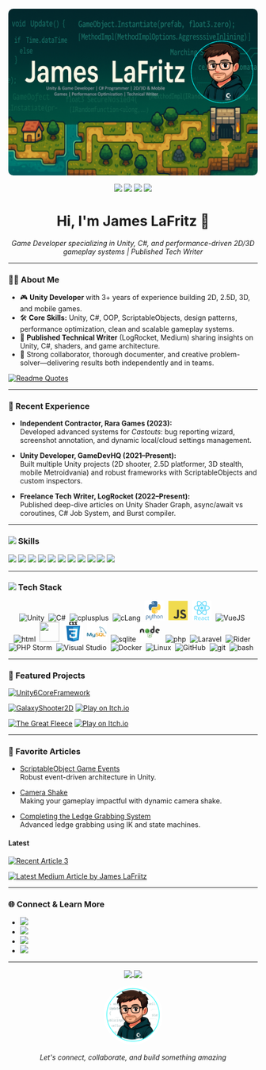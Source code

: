 <!-- Banner Illustration -->
<p align="center">
  <img src="./AvatarBanner.png" alt="Unity Game Developer Banner" style="max-width: 100%; border-radius: 10px;">
</p>

<p align="center">
  <a href="https://jameslafritz.github.io/JamesLaFritz/"><img src="https://img.shields.io/badge/Portfolio-21759B?style=for-the-badge&logo=wordpress&logoColor=white"/></a>
  <a href="https://www.linkedin.com/in/james-lafritz/"><img src="https://img.shields.io/badge/LinkedIn-0077B5?style=for-the-badge&logo=linkedin&logoColor=white"/></a> 
  <a href="https://ktmarine1999.medium.com/"><img src="https://img.shields.io/badge/Articles-12100E?style=for-the-badge&logo=medium&logoColor=white"/></a>
  <a href="https://ktmarine1999.itch.io/"><img src="https://img.shields.io/badge/itch.io-FA5C5C?style=for-the-badge&logo=Itch.io&logoColor=white"/></a>
</p>

<h1 align="center">Hi, I'm James LaFritz 👋️</h1>

<p align="center"><em>
Game Developer specializing in Unity, C#, and performance-driven 2D/3D gameplay systems | Published Tech Writer
</em></p>

---

### 👨‍💻 About Me

- 🎮 **Unity Developer** with 3+ years of experience building 2D, 2.5D, 3D, and mobile games.
- 🛠️ **Core Skills:** Unity, C#, OOP, ScriptableObjects, design patterns, performance optimization, clean and scalable gameplay systems.
- 📝 **Published Technical Writer** (LogRocket, Medium) sharing insights on Unity, C#, shaders, and game architecture.
- 🤝 Strong collaborator, thorough documenter, and creative problem-solver—delivering results both independently and in teams.

[![Readme Quotes](https://quotes-github-readme.vercel.app/api?type=horizontal)](https://github.com/piyushsuthar/github-readme-quotes)

---

### 💼 Recent Experience

- **Independent Contractor, Rara Games (2023):**  
  Developed advanced systems for _Castouts_: bug reporting wizard, screenshot annotation, and dynamic local/cloud settings management.

- **Unity Developer, GameDevHQ (2021–Present):**  
  Built multiple Unity projects (2D shooter, 2.5D platformer, 3D stealth, mobile Metroidvania) and robust frameworks with ScriptableObjects and custom inspectors.

- **Freelance Tech Writer, LogRocket (2022–Present):**  
  Published deep-dive articles on Unity Shader Graph, async/await vs coroutines, C# Job System, and Burst compiler.

---

### <img src="https://media4.giphy.com/media/v1.Y2lkPTc5MGI3NjExNXZ5ZDdoYTUycnZ2NzkzNG1xMXloZDNkMWd3c3Jxd3Rqa20zZTdkbSZlcD12MV9pbnRlcm5hbF9naWZfYnlfaWQmY3Q9Zw/V4NSR1NG2p0KeJJyr5/giphy.gif" height="40" /> Skills

<img src="https://img.shields.io/badge/Unity-000000?style=for-the-badge&logo=unity&logoColor=white"/> 
<img src="https://img.shields.io/badge/C%23-239120?style=for-the-badge&logo=c-sharp&logoColor=white"/> 
<img src="https://img.shields.io/badge/Game%20Development-FF6F00?style=for-the-badge&logo=unity&logoColor=white"/>  
<img src="https://img.shields.io/badge/OOP-239120?style=for-the-badge"/> 
<img src="https://img.shields.io/badge/Design%20Patterns-0066CC?style=for-the-badge"/> 
<img src="https://img.shields.io/badge/SOLID%20Principles_0-FF0000?style=for-the-badge"/>  
<img src="https://img.shields.io/badge/ScriptableObjects-7952B3?style=for-the-badge"/> 
<img src="https://img.shields.io/badge/Custom%20Editors-4CAF50?style=for-the-badge"/>  
<img src="https://img.shields.io/badge/Performance%20Optimization-8A2BE2?style=for-the-badge"/> 
<img src="https://img.shields.io/badge/Git-F05032?style=for-the-badge&logo=git&logoColor=white"/>  
<img src="https://img.shields.io/badge/Technical%20Writing-333333?style=for-the-badge&logo=medium&logoColor=white"/>

---

### <img src="https://media3.giphy.com/media/v1.Y2lkPTc5MGI3NjExdGRsOHIxaWxpaGowbHV4dWJ0bnEyN2NzeXkzMGFpZ283ZHhmMjRwZSZlcD12MV9pbnRlcm5hbF9naWZfYnlfaWQmY3Q9Zw/bGgsc5mWoryfgKBx1u/giphy.gif" height="40" /> Tech Stack

<p align="center">
  <!-- Unity -->
  <img src="https://cdn.jsdelivr.net/gh/devicons/devicon/icons/unity/unity-original.svg" title="Unity" alt="Unity" width="40" height="40"/>&nbsp;
  <!-- C# -->
  <img src="https://cdn.jsdelivr.net/gh/devicons/devicon/icons/csharp/csharp-original.svg" title="C#" alt="C#" width="40" height="40"/>&nbsp;
  <!-- C++ -->
  <img src="https://cdn.jsdelivr.net/gh/devicons/devicon/icons/cplusplus/cplusplus-original.svg" alt="cplusplus" width="40" height="40"/>&nbsp;
  <!-- C -->
  <img src="https://cdn.jsdelivr.net/gh/devicons/devicon/icons/c/c-original.svg" alt="cLang" width="40" height="40"/>&nbsp;
  <!-- Python -->
  <img src="https://raw.githubusercontent.com/devicons/devicon/master/icons/python/python-original-wordmark.svg" alt="python" width="40" height="40"/>&nbsp;
  <!-- Python -->
  <img src="https://raw.githubusercontent.com/devicons/devicon/master/icons/javascript/javascript-original.svg" alt="javascript" width="40" height="40" />&nbsp;
  <!-- React -->
  <img src="https://raw.githubusercontent.com/devicons/devicon/master/icons/react/react-original-wordmark.svg" alt="react" width="40" height="40" />&nbsp;
  <!-- VUE -->
  <img src="https://cdn.jsdelivr.net/gh/devicons/devicon/icons/vuejs/vuejs-original-wordmark.svg" alt="VueJS" width="40" height="40"/>&nbsp;
  <!-- HTML 5 -->
  <img src="https://cdn.jsdelivr.net/gh/devicons/devicon/icons/html5/html5-original.svg" alt="html" width="40" height="40"/>&nbsp;
  <!-- Boot Strap -->
  <img src="https://cdn.jsdelivr.net/gh/devicons/devicon@latest/icons/bootstrap/bootstrap-original-wordmark.svg" width="40" height="40" />&nbsp;
  <!-- CSS 3 -->
  <img src="https://raw.githubusercontent.com/devicons/devicon/master/icons/css3/css3-original-wordmark.svg" alt="css3" width="40" height="40" />&nbsp;
  <!-- My SQL -->
  <img src="https://raw.githubusercontent.com/devicons/devicon/master/icons/mysql/mysql-original-wordmark.svg" alt="mysql" width="40" height="40" />&nbsp;
  <!-- SQL Lite -->
  <img src="https://cdn.jsdelivr.net/gh/devicons/devicon@latest/icons/sqlite/sqlite-original-wordmark.svg" alt="sqlite" width="40" height="40" />&nbsp;        
  <!-- Node JS -->
  <img src="https://raw.githubusercontent.com/devicons/devicon/master/icons/nodejs/nodejs-original-wordmark.svg" alt="nodejs" width="40" height="40" />&nbsp;&nbsp;
  <!-- PHP -->
  <img src="https://cdn.jsdelivr.net/gh/devicons/devicon/icons/php/php-original.svg" alt="php" width="40" height="40"/>&nbsp;
  <!-- laravel -->
  <img src="https://cdn.jsdelivr.net/gh/devicons/devicon@latest/icons/laravel/laravel-original.svg" alt="Laravel" width="40" height="40"/>&nbsp;
  <!-- Rider -->
  <img src="https://resources.jetbrains.com/storage/products/company/brand/logos/Rider_icon.svg" title="Rider" alt="Rider" width="40" height="40"/>&nbsp;
  <!-- PHPStorm -->
  <img src="https://resources.jetbrains.com/storage/products/company/brand/logos/PhpStorm_icon.svg" title="PHP Storm" alt="PHP Storm" width="40" height="40"/>&nbsp;
  <!-- Visual Studio -->
  <img src="https://cdn.jsdelivr.net/gh/devicons/devicon/icons/visualstudio/visualstudio-plain.svg" title="Visual Studio" alt="Visual Studio" width="40" height="40"/>&nbsp;
  <!-- Docker -->
  <img src="https://cdn.jsdelivr.net/gh/devicons/devicon/icons/docker/docker-original.svg" title="Docker" alt="Docker" width="40" height="40"/>&nbsp;
  <!-- Linux -->
  <img src="https://cdn.jsdelivr.net/gh/devicons/devicon/icons/linux/linux-original.svg" title="Linux" alt="Linux" width="40" height="40"/>&nbsp;
  <!-- GitHub -->
  <img src="https://cdn.jsdelivr.net/gh/devicons/devicon/icons/github/github-original.svg" title="GitHub" alt="GitHub" width="40" height="40"/>&nbsp;
  <!-- Git -->
  <img src="https://cdn.jsdelivr.net/gh/devicons/devicon/icons/git/git-original.svg" alt="git" width="40" height="40"/>&nbsp;
  <!-- Bash -->
  <img src="https://cdn.jsdelivr.net/gh/devicons/devicon/icons/bash/bash-original.svg" alt="bash" width="45" height="45"/> &nbsp;
</p>

---

### 🚀 Featured Projects

[![**Unity6CoreFramework**](https://github-readme-stats.vercel.app/api/pin/?username=JamesLaFritz&repo=Unity6CoreFramework&theme=cobalt)](https://github.com/JamesLaFritz/Unity6CoreFramework)

[![**GalaxyShooter2D**](https://github-readme-stats.vercel.app/api/pin/?username=JamesLaFritz&repo=GalaxyShooter2D&theme=cobalt)](https://github.com/JamesLaFritz/GalaxyShooter2D)
[![Play on Itch.io](https://img.shields.io/badge/Play%20On%20Itch.io%20o-FA5C5C?style=for-the-badge&logo=Itch.io&logoColor=white)](https://ktmarine1999.itch.io/galaxy-shooter)

[![**The Great Fleece**](https://github-readme-stats.vercel.app/api/pin/?username=JamesLaFritz&repo=TheGreatFleece&theme=cobalt)](https://github.com/JamesLaFritz/TheGreatFleece)
[![Play on Itch.io](https://img.shields.io/badge/Play%20On%20Itch.io%20o-FA5C5C?style=for-the-badge&logo=Itch.io&logoColor=white)](https://ktmarine1999.itch.io/the-great-fleece)
  

---

### 📝 Favorite Articles

- [ScriptableObject Game Events](https://medium.com/dev-genius/scriptableobject-game-events-1f3401bbde72)  
  Robust event-driven architecture in Unity.

- [Camera Shake](https://ktmarine1999.medium.com/camera-shake-22a0dce41393)  
  Making your gameplay impactful with dynamic camera shake.

- [Completing the Ledge Grabbing System](https://blog.devgenius.io/completing-the-ledge-grabbing-system-9a4fef94be3b)  
  Advanced ledge grabbing using IK and state machines.
  
#### Latest

<a target="_blank" href="https://github-readme-medium-recent-article.vercel.app/medium/@ktmarine1999/0"><img src="https://github-readme-medium-recent-article.vercel.app/medium/@ktmarine1999/0" alt="Recent Article 3">

[![Latest Medium Article by James LaFriitz](https://github-readme-medium-silk.vercel.app/?username=@ktmarine1999)](https://medium.com/@ktmarine1999)

---

### 🌐 Connect & Learn More

- <a href="https://www.linkedin.com/in/james-lafritz/"><img src="https://img.shields.io/badge/LinkedIn-0077B5?style=for-the-badge&logo=linkedin&logoColor=white"/></a>
- <a href="https://ktmarine1999.medium.com/"><img src="https://img.shields.io/badge/Medium Blog-12100E?style=for-the-badge&logo=medium&logoColor=white"/></a>
- <a href="https://ktmarine1999.itch.io/"><img src="https://img.shields.io/badge/Itch.io Portfolio-FA5C5C?style=for-the-badge&logo=Itch.io&logoColor=white"/></a>
- <a href="https://jameslafritz.github.io/JamesLaFritz/"><img src="https://img.shields.io/badge/Portfolio-21759B?style=for-the-badge&logo=github&logoColor=white"/></a>

---

<p align="center">
   <a href="https://github.com/jameslafritz/github-readme-stats">
     <img height=200 align="center" src="https://github-readme-stats-jameslafritz.vercel.app/api?username=JamesLaFritz&show_icons=true&theme=cobalt" />
   </a>
   <a href="https://github.com/jameslafritz/convoychat">
     <img height=200 align="center" src="https://github-readme-stats.vercel.app/api/top-langs?username=JamesLaFritz&layout=compact&langs_count=8&card_width=320&theme=cobalt" />
   </a>
</p>

<p align="center">
  <img src="./AvatarRing.png" alt="JamesLaFritz avatar" width="120" style="border-radius: 50%;">
</p>

<p align="center">
  <em>Let's connect, collaborate, and build something amazing</em>
</p>


<!-- Not Used

### Articles:
#### General
* [Singleton Pattern](https://blog.devgenius.io/game-programming-pattern-singleton-4a0070ca489b)
* [Using Git](https://ktmarine1999.medium.com/setting-up-git-for-unity-2b6b3622afac)
* [More Productive Layout](https://ktmarine1999.medium.com/more-productive-editor-layout-in-unity-c9071f989c4f)
* [Custome Attributes](https://blog.devgenius.io/making-the-inspector-look-better-175baf39ada0)
* [ScriptableObject Variables](https://blog.devgenius.io/script-communication-in-unity-using-scriptable-objects-ad2ef0d99c59)
* [ScriptableObject Game Events](https://blog.devgenius.io/scriptableobject-game-events-1f3401bbde72)
* [Custom Package Manager Package](https://blog.devgenius.io/creating-custom-packages-for-use-in-unity-7dfbaa49e4b4)
* [Upgrading A Project In Unity](https://blog.devgenius.io/upgrading-a-project-77deff090cdd)
* [Using Unity's Animation System](https://blog.devgenius.io/using-the-unity-animation-system-2fe137a56008)
* [Collectables](https://blog.devgenius.io/creating-collectables-in-unity-3291e6b96521)

#### Character Controller
* [Physics Based without a rigidbody](https://blog.devgenius.io/creating-a-physics-based-character-controller-in-unity-54ac9a23e2b3)
* [Double Jump](https://blog.devgenius.io/how-to-add-double-jump-to-your-game-a9ae11b7df5e)
* [Wall Sliding/Jumping](https://blog.devgenius.io/wall-jumping-sliding-in-unity-296bb75a539)
* [Pushing Objects](https://blog.devgenius.io/pushing-objects-in-unity-to-complete-puzzles-8181fd4a77d1)
* [Adding Animations to a Rigid Character](https://blog.devgenius.io/adding-animations-to-a-rigged-character-in-unity-c47b291a829f)
* [Ledge Grabbing](https://blog.devgenius.io/completing-the-ledge-grabbing-system-9a4fef94be3b)
* [Lader System](https://blog.devgenius.io/ladder-system-22ed1a5bb8a8)

#### Moving Platforms
* [Part 1](https://blog.devgenius.io/moving-platforms-in-unity-4d7299b2d013)
* [Part 2](https://blog.devgenius.io/moving-platform-part-2-71b3addbc462)
* [A diffrent way (Best Way)](https://blog.devgenius.io/moving-platform-a-different-way-ce5992cc8dec)
* [Slope and Slop Point Formulas](https://blog.devgenius.io/slope-formula-and-slop-point-formula-16f2496dbb86)
 -->